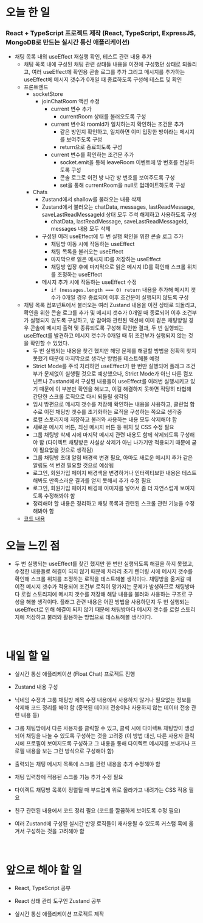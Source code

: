 # 오늘 한 일

### React + TypeScript 프로젝트 제작 (React, TypeScript, ExpressJS, MongoDB로 만드는 실시간 통신 애플리케이션)

- 채팅 목록 내의 useEffect 재실행 확인, 테스트 관련 내용 추가
  - 채팅 목록 내에 구성된 채팅 관련 상태들 내용을 이전에 구성했던 상태로 되돌리고, 여러 useEffect에 확인용 콘솔 로그를 추가 그리고 메시지를 추가하는 useEffect에 메시지 갯수가 0개일 때 종료하도록 구성해 테스트 및 확인
  - 프론트엔드
    - socketStore
      - joinChatRoom 액션 수정
        - current 변수 추가
          - currentRoom 상태를 불러오도록 구성
        - current 변수와 roomId가 일치하는지 확인하는 조건문 추가
          - 같은 방인지 확인하고, 일치하면 이미 입장한 방이라는 메시지를 보여주도록 구성
          - return으로 종료되도록 구성
        - current 변수를 확인하는 조건문 추가
          - socket.emit을 통해 leaveRoom 이벤트에 방 번호를 전달하도록 구성
          - 콘솔 로그로 이전 방 나간 방 번호를 보여주도록 구성
          - set을 통해 currentRoom을 null로 업데이트하도록 구성
    - Chats
      - Zustand에서 shallow를 불러오는 내용 삭제
      - Zustand에서 불러오는 chatData, messages, lastReadMessage, saveLastReadMessageId 상태 모두 주석 해제하고 사용하도록 구성
        - chatData, lastReadMessage, saveLastReadMessageId, messages 내용 모두 삭제
      - 구성된 여러 useEffect에 두 번 실행 확인을 위한 콘솔 로그 추가
        - 채팅방 이동 시에 작동하는 useEffect
        - 채팅 목록을 불러오는 useEffect
        - 마지막으로 읽은 메시지 ID를 저장하는 useEffect
        - 채팅방 입장 후에 마지막으로 읽은 메시지 ID를 확인해 스크롤 위치를 조정하는 useEffect
      - 메시지 추가 시에 작동하는 useEffect 수정
        - `if (messages.length === 0) return` 내용을 추가해 메시지 갯수가 0개일 경우 종료되어 이후 조건문이 실행되지 않도록 구성
  - 채팅 목록 컴포넌트에서 불러오는 여러 Zustand 내용을 이전 상태로 되돌리고, 확인을 위한 콘솔 로그를 추가 및 메시지 갯수가 0개일 때 종료되어 이후 조건부가 실행되지 않도록 구성하고, 방 참여와 관련된 액션에 이미 같은 채팅방일 경우 콘솔에 메시지 출력 및 종류되도록 구성해 확인한 결과, 두 번 실행되는 useEffect를 발견하고 메시지 갯수가 0개일 때 뒤 조건부가 실행되지 않는 것을 확인할 수 있었다.
    - 두 번 실행되는 내용을 찾긴 했지만 해당 문제를 해결할 방법을 정확히 찾지 못했기 때문에 마지막으로 생각난 방법을 테스트해볼 예정
    - Strict Mode를 주석 처리하면 useEffect가 한 번만 실행되어 플래그 조건부가 문제없이 실행될 것으로 예상했으나, Strict Mode가 아닌 다른 컴포넌트나 Zustand에서 구성된 내용들이 useEffect를 여러번 실행시키고 있기 때문에 이 부분만 확인을 해보고, 이걸 해결하지 못하면 적당히 타협해 간단한 스크롤 로직으로 다시 되돌릴 생각임
    - 임시 방편으로 메시지 갯수를 저장해 확인하는 내용을 사용하고, 클린업 함수로 이전 채팅방 갯수를 초기화하는 로직을 구성하는 쪽으로 생각중
    - 로컬 스토리지에 저장하고 불러와 사용하는 내용 모두 삭제해야 함
    - 새로운 메시지 버튼, 최신 메시지 버튼 등 위치 및 CSS 수정 필요
    - 그룹 채팅방 삭제 시에 마지막 메시지 관련 내용도 함께 삭제되도록 구성해야 함 (다이렉트 채팅방은 사실상 삭제가 아닌 나가기만 적용되기 때문에 굳이 필요없을 것으로 생각됨)
    - 그룹 채팅방 초대 알림 배경색 변경 필요, 아마도 새로운 메시지 추가 같은 알림도 색 변경 필요할 것으로 예상됨
    - 로그인, 회원가입 페이지 배경색을 변경하거나 인터렉티브한 내용은 테스트해봐도 만족스러운 결과를 얻지 못해서 추가 수정 필요
    - 로그인, 회원가입 페이지 배경에 이미지를 넣어서 좀 더 자연스럽게 보여지도록 수정해봐야 함
    - 정리해야 할 내용은 정리하고 채팅 목록과 관련된 스크롤 관련 기능을 수정해봐야 함
  - [코드 내용](https://github.com/jeongsangtae/float-chat/commit/ca7562a628dc65c74c5d52b8cc34e2b16d010d2e)

# 오늘 느낀 점

- 두 번 실행되는 useEffect를 찾긴 했지만 한 번만 실행되도록 해결을 하지 못했고, 수정한 내용들로 해결이 되지 않기 때문에 차라리 초기 렌더링 시에 메시지 갯수를 확인해 스크롤 위치를 조정하는 로직을 테스트해볼 생각이다. 채팅방을 옮겨갈 때 이전 메시지 갯수가 적용되어 조건부 로직이 망가지는 문제가 발생하므로 채팅방마다 로컬 스토리지에 메시지 갯수를 저장해 해당 내용을 불러와 사용하는 구조로 구성을 해볼 생각이다. 플래그 관련 내용은 어떤 방법을 사용하던지 두 번 실행되는 useEffect로 인해 해결이 되지 않기 때문에 채팅방마다 메시지 갯수를 로컬 스토리지에 저장하고 불러와 활용하는 방법으로 테스트해볼 생각이다.

<br />

# 내일 할 일

- 실시간 통신 애플리케이션 (Float Chat) 프로젝트 진행

- Zustand 내용 구성

- 닉네임 수정과 그룹 채팅방 제목 수정 내용에서 사용하지 않거나 필요없는 정보를 삭제해 코드 정리를 해야 함 (중복된 데이터 전송이나 사용하지 않는 데이터 전송 관련 내용 등)

- 그룹 채팅방에서 다른 사용자를 클릭할 수 있고, 클릭 시에 다이렉트 채팅방이 생성되어 채팅을 나눌 수 있도록 구성하는 것을 고려중 (이 방법 대신, 다른 사용자 클릭 시에 프로필이 보여지도록 구성하고 그 내용을 통해 다이렉트 메시지를 보내거나 프로필 내용을 보는 그런 방식으로 구성해야 함)

- 출력되는 채팅 메시지 목록에 스크롤 관련 내용을 추가 수정해야 함

- 채팅 입력창에 적용된 스크롤 기능 추가 수정 필요

- 다이렉트 채팅방 목록이 정렬될 때 부드럽게 위로 올라가고 내려가는 CSS 적용 필요

- 친구 관련된 내용에서 코드 정리 필요 (코드를 깔끔하게 보이도록 수정 필요)

- 여러 Zustand에 구성된 실시간 반영 로직들이 재사용될 수 있도록 커스텀 훅에 옮겨서 구성하는 것을 고려해야 함

<br />

# 앞으로 해야 할 일

- React, TypeScript 공부

- React 상태 관리 도구인 Zustand 공부

- 실시간 통신 애플리케이션 프로젝트 제작
